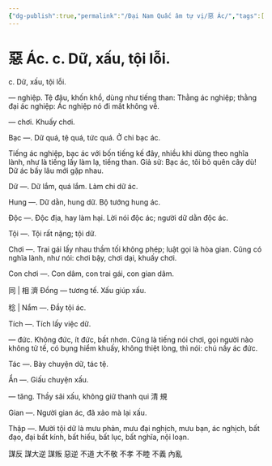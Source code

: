 ```yaml
---
{"dg-publish":true,"permalink":"/Đại Nam Quấc âm tự vị/惡 Ác/","tags":["âm-tự-vị"],"created":"2025-08-16T13:46:44.358+07:00"}
---
```


# 惡 Ác. c. Dữ, xấu, tội lỗi.

c. Dữ, xấu, tội lỗi.


― nghiệp. Tệ đậu, khốn khổ, dùng như tiếng than: Thằng ác nghiệp; thằng đại ác nghiệp: Ác nghiệp nó đi mất không về.

― chơi. Khuấy chơi.

Bạc ―. Dữ quá, tệ quá, tức quá. Ở chi bạc ác.

Tiếng ác nghiệp, bạc ác với bốn tiếng kế đây, nhiều khi dùng theo nghĩa lành, như là tiếng lấy làm lạ, tiếng than. Giả sử: Bạc ác, tôi bỏ quên cây dù! Dữ ác bấy lâu mới gặp nhau.

Dữ ―. Dữ lắm, quá lắm. Làm chi dữ ác.

Hung ―. Dữ dằn, hung dữ. Bộ tướng hung ác.

Độc ―. Độc địa, hay làm hại. Lời nói độc ác; người dữ dằn độc ác.

Tội ―. Tội rất nặng; tội dữ.

Chơi ―. Trai gái lấy nhau thầm tối không phép; luật gọi là hòa gian. Cũng có nghĩa lành, như nói: chơi bậy, chơi dại, khuấy chơi.

Con chơi —. Con dâm, con trai gái, con gian dâm.

同 | 相 濟 Đồng — tương tế. Xấu giúp xấu.

稔 | Nẩm ―. Đầy tội ác.

Tích ―. Tích lấy việc dữ.

― đức. Không đức, ít đức, bất nhơn. Cũng là tiếng nói chơi, gọi người nào không tử tế, có bụng hiểm khuấy, không thiệt lòng, thì nói: chú nầy ác đức.

Tác ―. Bày chuyện dữ, tác tệ.

Ẩn ―. Giấu chuyện xấu.

― tăng. Thầy sãi xấu, không giữ thanh qui 清 規

Gian ―. Người gian ác, đã xảo mà lại xấu.

Thập ―. Mười tội dữ là mưu phản, mưu đại nghịch, mưu bạn, ác nghịch, bất đạo, đại bất kính, bất hiếu, bất lục, bất nghĩa, nội loạn.

謀反
謀大逆
謀叛
惡逆
不道
大不敬
不孝
不睦
不義
內亂

